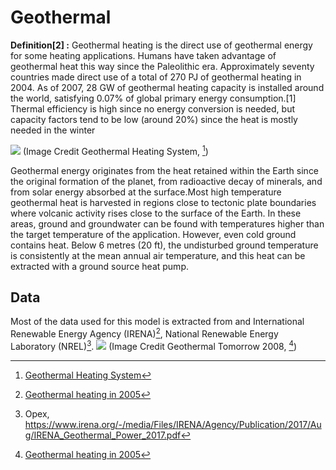 # Geothermal

**Definition[2] :**
Geothermal heating is the direct use of geothermal energy for some heating applications. Humans have taken advantage of geothermal heat this way since the Paleolithic era. Approximately seventy countries made direct use of a total of 270 PJ of geothermal heating in 2004. As of 2007, 28 GW of geothermal heating capacity is installed around the world, satisfying 0.07% of global primary energy consumption.[1] Thermal efficiency is high since no energy conversion is needed, but capacity factors tend to be low (around 20%) since the heat is mostly needed in the winter

![](geothermal-heat-pump.jpg)
(Image Credit Geothermal Heating System, [^1])

Geothermal energy originates from the heat retained within the Earth since the original formation of the planet, from radioactive decay of minerals, and from solar energy absorbed at the surface.Most high temperature geothermal heat is harvested in regions close to tectonic plate boundaries where volcanic activity rises close to the surface of the Earth. In these areas, ground and groundwater can be found with temperatures higher than the target temperature of the application. However, even cold ground contains heat. Below 6 metres (20 ft), the undisturbed ground temperature is consistently at the mean annual air temperature, and this heat can be extracted with a ground source heat pump.
## Data
Most of the data used for this model is extracted from  and International Renewable Energy Agency (IRENA)[^2], National Renewable Energy Laboratory (NREL)[^5].
![](Data.PNG)
(Image Credit Geothermal Tomorrow 2008, [^2])


[^1]: [Geothermal Heating System](https://finkens.com/advantages-disadvantages-geothermal-heating-cooling-systems)

[^2]: [Geothermal heating in 2005](https://en.wikipedia.org/wiki/Geothermal_heating)

[^3]: https://www.energy.gov/eere/geothermal/articles/life-cycle-analysis-results-geothermal-systems-comparison-other-power

[^4]: Capex, https://www.irena.org/-/media/Files/IRENA/Agency/Publication/2017/Aug/IRENA_Geothermal_Power_2017.pdf

[^5]: Opex, https://www.irena.org/-/media/Files/IRENA/Agency/Publication/2017/Aug/IRENA_Geothermal_Power_2017.pdf

[^6]: co2 from production, https://documents1.worldbank.org/curated/en/875761592973336676/pdf/Greenhouse-Gas-Emissions-from-Geothermal-Power-Production.pdf

[^7]: Output temp, https://www.medeas.eu/system/files/documentation/files/D8.11%28D35%29%20Model%20Users%20Manual.pdf

[^8]: Steel needs, https://www.energy.gov/eere/geothermal/articles/life-cycle-analysis-results-geothermal-systems-comparison-other-power  Page:21

[^9]: Initial production, https://www.iea.org/data-and-statistics/charts/direct-use-of-geothermal-energy-world-2012-2024

